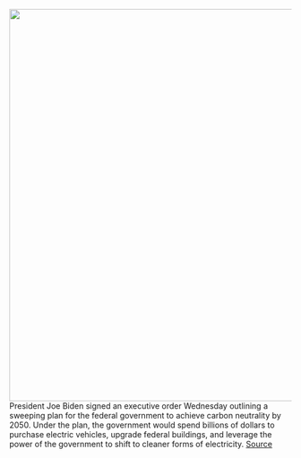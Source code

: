 <img src='https://cdn.vox-cdn.com/thumbor/4YBqvr1DDj50LHWfK9q8vYU5CxM=/0x0:3497x2332/1200x800/filters:focal(1470x887:2028x1445)/cdn.vox-cdn.com/uploads/chorus_image/image/70246057/1236627157.0.jpg' width='700px' /><br/>
President Joe Biden signed an executive order Wednesday outlining a sweeping plan for the federal government to achieve carbon neutrality by 2050. Under the plan, the government would spend billions of dollars to purchase electric vehicles, upgrade federal buildings, and leverage the power of the government to shift to cleaner forms of electricity.
<a href='https://www.theverge.com/2021/12/8/22824500/biden-executive-order-climate-change-carbon-emissions-electric-vehicles'> Source <a/>